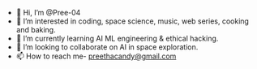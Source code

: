 - 👋 Hi, I’m @Pree-04
- 👀 I’m interested in coding, space science, music, web series, cooking and baking.
- 🌱 I’m currently learning AI ML engineering & ethical hacking.
- 💞️ I’m looking to collaborate on AI in space exploration.
- 📫 How to reach me- preethacandy@gmail.com

<!---
Pree-04/Pree-04 is a ✨ special ✨ repository because its `README.md` (this file) appears on your GitHub profile.
You can click the Preview link to take a look at your changes.
--->
